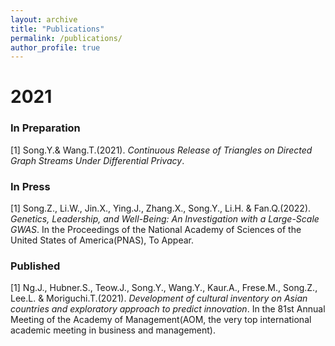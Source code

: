 ```yaml
---
layout: archive
title: "Publications"
permalink: /publications/
author_profile: true
---
```


2021
=====

### In Preparation
[1] Song.Y.& Wang.T.(2021). _Continuous Release of Triangles on Directed Graph Streams Under Differential Privacy_.

### In Press
[1] Song.Z., Li.W., Jin.X., Ying.J., Zhang.X., Song.Y., Li.H. & Fan.Q.(2022). _Genetics, Leadership, and Well-Being: An Investigation with a Large-Scale GWAS_. In the Proceedings of the National Academy of Sciences of the United States of America(PNAS), To Appear.   

### Published
[1] Ng.J., Hubner.S., Teow.J., Song.Y., Wang.Y., Kaur.A., Frese.M., Song.Z., Lee.L. & Moriguchi.T.(2021). _Development of cultural inventory on Asian countries and exploratory approach to predict innovation_. In the 81st Annual Meeting of the Academy of Management(AOM, the very top international academic meeting in business and management).   
